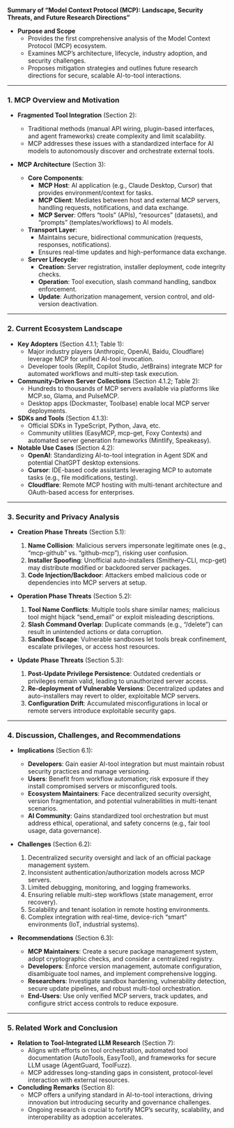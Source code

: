 **Summary of “Model Context Protocol (MCP): Landscape, Security Threats, and Future Research Directions”**

- **Purpose and Scope**  
  - Provides the first comprehensive analysis of the Model Context Protocol (MCP) ecosystem.  
  - Examines MCP’s architecture, lifecycle, industry adoption, and security challenges.  
  - Proposes mitigation strategies and outlines future research directions for secure, scalable AI-to-tool interactions.

---

### 1. MCP Overview and Motivation
- **Fragmented Tool Integration** (Section 2):  
  - Traditional methods (manual API wiring, plugin-based interfaces, and agent frameworks) create complexity and limit scalability.  
  - MCP addresses these issues with a standardized interface for AI models to autonomously discover and orchestrate external tools.

- **MCP Architecture** (Section 3):  
  - **Core Components**:  
    - **MCP Host**: AI application (e.g., Claude Desktop, Cursor) that provides environment/context for tasks.  
    - **MCP Client**: Mediates between host and external MCP servers, handling requests, notifications, and data exchange.  
    - **MCP Server**: Offers “tools” (APIs), “resources” (datasets), and “prompts” (templates/workflows) to AI models.  
  - **Transport Layer**:  
    - Maintains secure, bidirectional communication (requests, responses, notifications).  
    - Ensures real-time updates and high-performance data exchange.  
  - **Server Lifecycle**:  
    - **Creation**: Server registration, installer deployment, code integrity checks.  
    - **Operation**: Tool execution, slash command handling, sandbox enforcement.  
    - **Update**: Authorization management, version control, and old-version deactivation.

---

### 2. Current Ecosystem Landscape
- **Key Adopters** (Section 4.1.1; Table 1):  
  - Major industry players (Anthropic, OpenAI, Baidu, Cloudflare) leverage MCP for unified AI-tool invocation.  
  - Developer tools (Replit, Copilot Studio, JetBrains) integrate MCP for automated workflows and multi-step task execution.
- **Community-Driven Server Collections** (Section 4.1.2; Table 2):  
  - Hundreds to thousands of MCP servers available via platforms like MCP.so, Glama, and PulseMCP.  
  - Desktop apps (Dockmaster, Toolbase) enable local MCP server deployments.
- **SDKs and Tools** (Section 4.1.3):  
  - Official SDKs in TypeScript, Python, Java, etc.  
  - Community utilities (EasyMCP, mcp-get, Foxy Contexts) and automated server generation frameworks (Mintlify, Speakeasy).
- **Notable Use Cases** (Section 4.2):  
  - **OpenAI**: Standardizing AI-to-tool integration in Agent SDK and potential ChatGPT desktop extensions.  
  - **Cursor**: IDE-based code assistants leveraging MCP to automate tasks (e.g., file modifications, testing).  
  - **Cloudflare**: Remote MCP hosting with multi-tenant architecture and OAuth-based access for enterprises.

---

### 3. Security and Privacy Analysis
- **Creation Phase Threats** (Section 5.1):  
  1. **Name Collision**: Malicious servers impersonate legitimate ones (e.g., “mcp-github” vs. “github-mcp”), risking user confusion.  
  2. **Installer Spoofing**: Unofficial auto-installers (Smithery-CLI, mcp-get) may distribute modified or backdoored server packages.  
  3. **Code Injection/Backdoor**: Attackers embed malicious code or dependencies into MCP servers at setup.

- **Operation Phase Threats** (Section 5.2):  
  1. **Tool Name Conflicts**: Multiple tools share similar names; malicious tool might hijack “send_email” or exploit misleading descriptions.  
  2. **Slash Command Overlap**: Duplicate commands (e.g., “/delete”) can result in unintended actions or data corruption.  
  3. **Sandbox Escape**: Vulnerable sandboxes let tools break confinement, escalate privileges, or access host resources.

- **Update Phase Threats** (Section 5.3):  
  1. **Post-Update Privilege Persistence**: Outdated credentials or privileges remain valid, leading to unauthorized server access.  
  2. **Re-deployment of Vulnerable Versions**: Decentralized updates and auto-installers may revert to older, exploitable MCP servers.  
  3. **Configuration Drift**: Accumulated misconfigurations in local or remote servers introduce exploitable security gaps.

---

### 4. Discussion, Challenges, and Recommendations
- **Implications** (Section 6.1):  
  - **Developers**: Gain easier AI-tool integration but must maintain robust security practices and manage versioning.  
  - **Users**: Benefit from workflow automation; risk exposure if they install compromised servers or misconfigured tools.  
  - **Ecosystem Maintainers**: Face decentralized security oversight, version fragmentation, and potential vulnerabilities in multi-tenant scenarios.  
  - **AI Community**: Gains standardized tool orchestration but must address ethical, operational, and safety concerns (e.g., fair tool usage, data governance).

- **Challenges** (Section 6.2):  
  1. Decentralized security oversight and lack of an official package management system.  
  2. Inconsistent authentication/authorization models across MCP servers.  
  3. Limited debugging, monitoring, and logging frameworks.  
  4. Ensuring reliable multi-step workflows (state management, error recovery).  
  5. Scalability and tenant isolation in remote hosting environments.  
  6. Complex integration with real-time, device-rich “smart” environments (IoT, industrial systems).

- **Recommendations** (Section 6.3):  
  - **MCP Maintainers**: Create a secure package management system, adopt cryptographic checks, and consider a centralized registry.  
  - **Developers**: Enforce version management, automate configuration, disambiguate tool names, and implement comprehensive logging.  
  - **Researchers**: Investigate sandbox hardening, vulnerability detection, secure update pipelines, and robust multi-tool orchestration.  
  - **End-Users**: Use only verified MCP servers, track updates, and configure strict access controls to reduce exposure.

---

### 5. Related Work and Conclusion
- **Relation to Tool-Integrated LLM Research** (Section 7):  
  - Aligns with efforts on tool orchestration, automated tool documentation (AutoTools, EasyTool), and frameworks for secure LLM usage (AgentGuard, ToolFuzz).  
  - MCP addresses long-standing gaps in consistent, protocol-level interaction with external resources.
- **Concluding Remarks** (Section 8):  
  - MCP offers a unifying standard in AI-to-tool interactions, driving innovation but introducing security and governance challenges.  
  - Ongoing research is crucial to fortify MCP’s security, scalability, and interoperability as adoption accelerates.